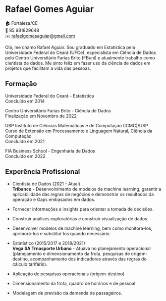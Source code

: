 # Rafael Gomes Aguiar
🏠 Fortaleza/CE <br>
📱 85 981829648 <br>
✉️ rafaelgomesaguiar@gmail.com  

Olá, me chamo Rafael Aguiar. Sou graduado em Estatística pela Universidade Federal do Ceará (UFCe), especialista em Ciência de Dados pelo Centro Universitário Farias Brito (FBuni) e atualmente trabalho como cientista de dados. Me sinto feliz em fazer uso da ciência de dados em projetos que facilitam a vida das pessoas. 

## Formação
Universidade Federal do Ceará - Estatística <br>
Concluído em 2014

Centro Universitário Farias Brito - Ciência de Dados <br>
Finalização em Novembro de 2022

USP Instituto de Ciências Matemáticas e de Computação (ICMC)/USP <br>
Curso de Extensão em Processamento e Linguagem Natural, Ciência da Computação <br>
Concluído em 2021

FIA Business School - Engenharia de Dados <br>
Concluído em 2022

## Experência Profissional
* Cientista de Dados (2021 -  Atual) <br>
**Tribanco** -
Desenvolvimento de modelos de machine learning, garantir a aplicabilidade das regras de  negócios e demonstrar os resultados da operação e Gaps embasados em dados.
*	Fornecer informações e insights para orientar a tomada de decisões.
*	Construir análises exploratórias e construir visualização de dados.
*	Desenvolver modelos de machine learning, bem como monitorá-los, aprimorá-los e substituí-los quando necessário. 

* Estatístico (2015/2017 e 2018/2021) <br>
**Vega SA Trnasporte Urbano** -
Atuava no planejamento operacional (planejamento e dimensionamento da frota, pesquisas de origem-destino, acompanhamento dos indicadores através das regras do cálculo tarifário).
*	Aplicação de pesquisas operacionais (origem-destino)
*	Dimensionamento da frota, quadro de horários e de pessoal
*	Modelagem de previsão da demanda de passageiros.


